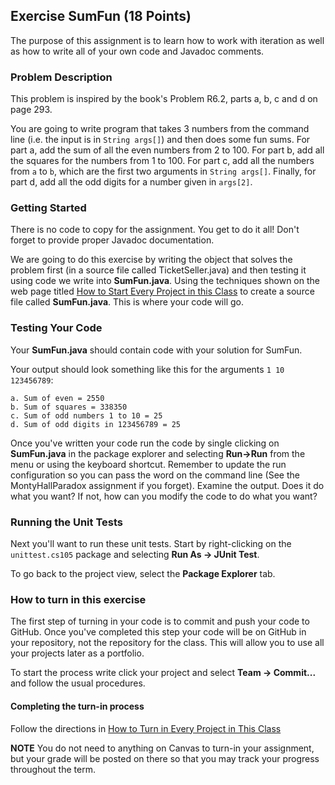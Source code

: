 ## Exercise SumFun (18 Points)

The purpose of this assignment is to learn how to work with iteration as well as how to write all of your own code and Javadoc comments.

### Problem Description

This problem is inspired by the book's Problem R6.2, parts a, b, c and d on page 293.

You are going to write program that takes 3 numbers from the command line (i.e. the input is in `String args[]`) and then does some fun sums. For part a, add the sum of all the even numbers from 2 to 100. For part b, add all the squares for the numbers from 1 to 100. For part c, add all the numbers from `a` to `b`, which are the first two arguments in `String args[]`. Finally, for part d, add all the odd digits for a number given in `args[2]`.

### Getting Started

There is no code to copy for the assignment. You get to do it all! Don't forget to provide proper Javadoc documentation.

We are going to do this exercise by writing the object that solves the problem first (in a source file called TicketSeller.java) and then testing it using code we write into **SumFun.java**. Using the techniques shown on the web page titled [How to Start Every Project in this Class](http://crowd.cs.sbcc.edu:7990/projects/CS105F2016/repos/allan.knight/browse/HowToStartEveryProject.md) to create a source file called **SumFun.java**. This is where your code will go. 

### Testing Your Code

Your **SumFun.java** should contain code with your solution for SumFun. 

Your output should look something like this for the arguments `1 10 123456789`:

```
a. Sum of even = 2550
b. Sum of squares = 338350
c. Sum of odd numbers 1 to 10 = 25
d. Sum of odd digits in 123456789 = 25
```

Once you've written your code run the code by single clicking on **SumFun.java** in the package explorer and selecting **Run->Run** from the menu or using the keyboard shortcut. Remember to update the run configuration so you can pass the word on the command line (See the MontyHallParadox assignment if you forget). Examine the output. Does it do what you want? If not, how can you modify the code to do what you want?

### Running the Unit Tests

Next you'll want to run these unit tests. Start by right-clicking on the `unittest.cs105` package and selecting **Run As -> JUnit Test**. 

To go back to the project view, select the **Package Explorer** tab.

### How to turn in this exercise

The first step of turning in your code is to commit and push your code to GitHub. Once you've completed this step your code will be on GitHub in your repository, not the repository for the class. This will allow you to use all your projects later as a portfolio.

To start the process write click your project and select **Team -> Commit...** and follow the usual procedures.

#### Completing the turn-in process

Follow the directions in [How to Turn in Every Project in This Class](http://crowd.cs.sbcc.edu:7990/projects/CS105F2016/repos/allan.knight/browse/HowToTurnInEveryProjectInThisClass.md)

**NOTE** You do not need to anything on Canvas to turn-in your assignment, but your grade will be posted on there so that you may track your progress throughout the term.
